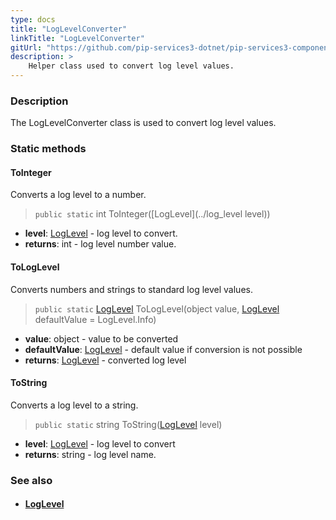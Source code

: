 ```yaml
---
type: docs
title: "LogLevelConverter"
linkTitle: "LogLevelConverter"
gitUrl: "https://github.com/pip-services3-dotnet/pip-services3-components-dotnet"
description: >
    Helper class used to convert log level values.
---
```


### Description

The LogLevelConverter class is used to convert log level values.

### Static methods

#### ToInteger
Converts a log level to a number.

> `public static` int ToInteger([LogLevel](../log_level level))

- **level**: [LogLevel](../log_level) - log level to convert.
- **returns**: int - log level number value.


#### ToLogLevel
Converts numbers and strings to standard log level values.

> `public static` [LogLevel](../log_level) ToLogLevel(object value, [LogLevel](../log_level) defaultValue = LogLevel.Info)

- **value**: object - value to be converted
- **defaultValue**: [LogLevel](../log_level) - default value if conversion is not possible
- **returns**: [LogLevel](../log_level) - converted log level


#### ToString
Converts a log level to a string.

> `public static` string ToString([LogLevel](../log_level) level)

- **level**: [LogLevel](../log_level) - log level to convert
- **returns**: string - log level name.



### See also
- #### [LogLevel](../log_level)
